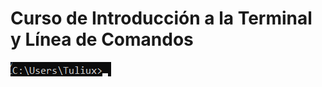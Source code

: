 # Curso de Introducción a la Terminal y Línea de Comandos
![C:\Users\Tuliux>__](./imagenes/WindowsPrompt.png)
